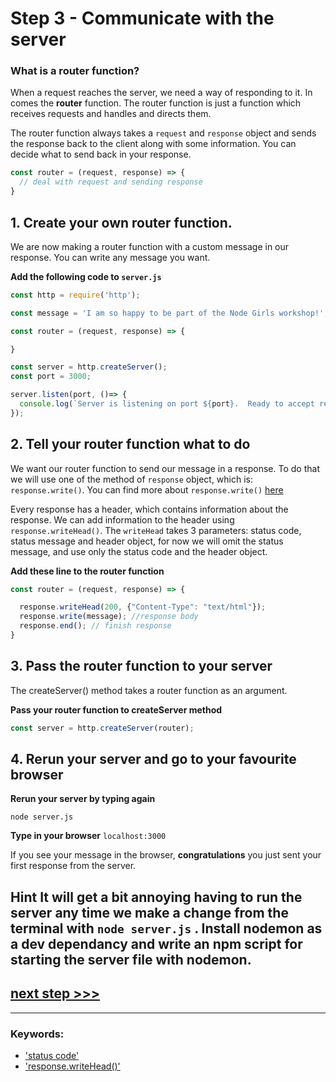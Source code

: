 # Step 3 - Communicate with the server

### What is a router function?

When a request reaches the server, we need a way of responding to it. In comes the **router** function. The router function is just a function which receives requests and handles and directs them.

The router function always takes a `request` and `response` object and sends the response back to the client along with some information. You can decide what to send back in your response.

```js
const router = (request, response) => {
  // deal with request and sending response
}
```

## 1. Create your own router function.

We are now making a router function with a custom message in our response. You can write any message you want.

**Add the following code to `server.js`**


```js
const http = require('http');

const message = 'I am so happy to be part of the Node Girls workshop!';

const router = (request, response) => {

}

const server = http.createServer();
const port = 3000;

server.listen(port, ()=> {
  console.log(`Server is listening on port ${port}.  Ready to accept requests!`);
});


```

## 2. Tell your router function what to do

We want our router function to send our message in a response. To do that we will use one of the method of `response` object, which is: ```response.write()```. You can find more about `response.write()` [here](https://nodejs.org/dist/latest-v12.x/docs/api/http.html#http_response_write_chunk_encoding_callback)

Every response has a header, which contains information about the response. We can add information to the header using `response.writeHead()`. The `writeHead` takes 3 parameters: status code, status message and header object, for now we will omit the status message, and use only the status code and the header object.

**Add these line to the router function**

```js
const router = (request, response) => {

  response.writeHead(200, {"Content-Type": "text/html"});
  response.write(message); //response body
  response.end(); // finish response
}

```

## 3. Pass the router function to your server

The createServer() method takes a router function as an argument.

**Pass your router function to createServer method**

```js
const server = http.createServer(router);

```

## 4. Rerun your server and go to your favourite browser

**Rerun your server by typing again**


```
node server.js
```

**Type in your browser** `localhost:3000`

If you see your message in the browser, **congratulations** you just sent your first response from the server.

**Hint** 
It will get a bit annoying having to run the server any time we make a change from the terminal with `node server.js` .
Install nodemon as a dev dependancy and write an npm script for starting the server file with nodemon.
---

## [**next step >>>**](step04.md)
---
### Keywords:
* ['status code'](https://nodejs.org/en/docs/guides/anatomy-of-an-http-transaction/)
* ['response.writeHead()'](https://nodejs.org/api/http.html#http_response_writehead_statuscode_statusmessage_headers)
